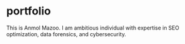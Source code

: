 # portfolio

This is Anmol Mazoo.
I am ambitious individual with expertise in SEO optimization, data forensics, and cybersecurity.


